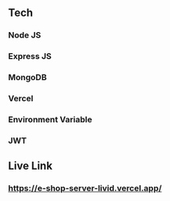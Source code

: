 ## Tech
### Node JS
### Express JS
### MongoDB
### Vercel
### Environment Variable
### JWT

## Live Link
### https://e-shop-server-livid.vercel.app/
